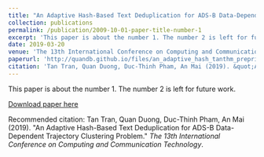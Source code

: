 ```yaml
---
title: "An Adaptive Hash-Based Text Deduplication for ADS-B Data-Dependent Trajectory Clustering Problem"
collection: publications
permalink: /publication/2009-10-01-paper-title-number-1
excerpt: 'This paper is about the number 1. The number 2 is left for future work.'
date: 2019-03-20
venue: 'The 13th International Conference on Computing and Communication Technology'
paperurl: 'http://quandb.github.io/files/an_adaptive_hash_tanthm_preprint.pdf'
citation: 'Tan Tran, Quan Duong, Duc-Thinh Pham, An Mai (2019). &quot;An Adaptive Hash-Based Text Deduplication for ADS-B Data-Dependent Trajectory Clustering Problem.&quot; <i>The 13th International Conference on Computing and Communication Technology</i>.'
---
```

This paper is about the number 1. The number 2 is left for future work.

[Download paper here](http://quandb.github.io/files/an_adaptive_hash_tanthm_preprint.pdf)

Recommended citation: Tan Tran, Quan Duong, Duc-Thinh Pham, An Mai (2019). &quot;An Adaptive Hash-Based Text Deduplication for ADS-B Data-Dependent Trajectory Clustering Problem.&quot; <i>The 13th International Conference on Computing and Communication Technology</i>.